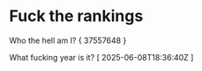 # Fuck the rankings

Who the hell am I?
{ 37557648 }

What fucking year is it?
[ 2025-06-08T18:36:40Z ]

